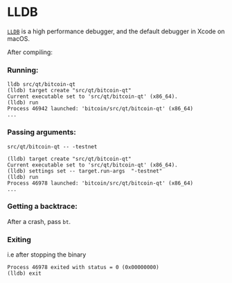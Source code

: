 # LLDB

[`LLDB`](https://lldb.llvm.org/) is a high performance debugger, and the default debugger in Xcode on macOS.

After compiling:

### Running:
```
lldb src/qt/bitcoin-qt
(lldb) target create "src/qt/bitcoin-qt"
Current executable set to 'src/qt/bitcoin-qt' (x86_64).
(lldb) run
Process 46942 launched: 'bitcoin/src/qt/bitcoin-qt' (x86_64)
...
```

### Passing arguments:
```
src/qt/bitcoin-qt -- -testnet

(lldb) target create "src/qt/bitcoin-qt"
Current executable set to 'src/qt/bitcoin-qt' (x86_64).
(lldb) settings set -- target.run-args  "-testnet"
(lldb) run
Process 46978 launched: 'bitcoin/src/qt/bitcoin-qt' (x86_64)
...
```

### Getting a backtrace:
After a crash, pass `bt`.

### Exiting
i.e after stopping the binary

```
Process 46978 exited with status = 0 (0x00000000) 
(lldb) exit
```
